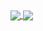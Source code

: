 <a href="https://github.com/anuraghazra/github-readme-stats">
  <img align="center" src="https://awesome-github-stats.azurewebsites.net/user-stats/Ryan-shamu-YT?cardType=level&theme=github-dark&preferLogin=false" />
</a>
<a href="https://github.com/anuraghazra/github-readme-stats">
  <img align="center" src="https://github-readme-stats.vercel.app/api/top-langs/?username=Ryan-shamu-YT&theme=dark&layout=donut&hide_border=true&bg_color=1E2228&text_color=ADBAC7&title_color=539BF5" />
</a>
